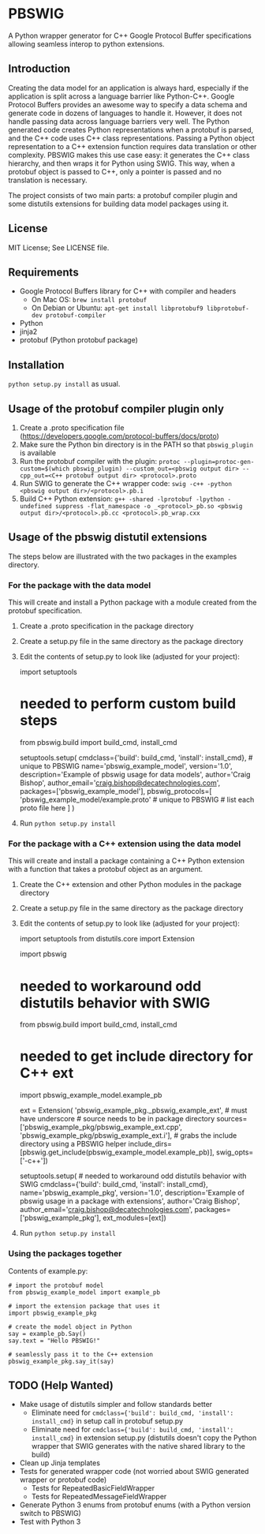 # PBSWIG
A Python wrapper generator for C++ Google Protocol Buffer specifications allowing seamless interop to python extensions.

## Introduction
Creating the data model for an application is always hard, especially if the application is split across a language barrier like Python-C++. Google Protocol Buffers provides an awesome way to specify a data schema and generate code in dozens of languages to handle it. However, it does not handle passing data across language barriers very well. The Python generated code creates Python representations when a protobuf is parsed, and the C++ code uses C++ class representations. Passing a Python object representation to a C++ extension function requires data translation or other complexity. PBSWIG makes this use case easy: it generates the C++ class hierarchy, and then wraps it for Python using SWIG. This way, when a protobuf object is passed to C++, only a pointer is passed and no translation is necessary.

The project consists of two main parts: a protobuf compiler plugin and some distutils extensions for building data model packages using it.

## License
MIT License; See LICENSE file.

## Requirements
- Google Protocol Buffers library for C++ with compiler and headers
    - On Mac OS: `brew install protobuf`
    - On Debian or Ubuntu: `apt-get install libprotobuf9 libprotobuf-dev protobuf-compiler`
- Python
- jinja2
- protobuf (Python protobuf package)

## Installation
`python setup.py install` as usual.

## Usage of the protobuf compiler plugin only
1. Create a .proto specification file (https://developers.google.com/protocol-buffers/docs/proto)
2. Make sure the Python bin directory is in the PATH so that `pbswig_plugin` is available
3. Run the protobuf compiler with the plugin: `protoc --plugin=protoc-gen-custom=$(which pbswig_plugin) --custom_out=<pbswig output dir> --cpp_out=<C++ protobuf output dir> <protocol>.proto`
4. Run SWIG to generate the C++ wrapper code: `swig -c++ -python <pbswig output dir>/<protocol>.pb.i`
5. Build C++ Python extension: `g++ -shared -lprotobuf -lpython -undefined suppress -flat_namespace -o _<protocol>_pb.so <pbswig output dir>/<protocol>.pb.cc <protocol>.pb_wrap.cxx`

## Usage of the pbswig distutil extensions
The steps below are illustrated with the two packages in the examples directory.

### For the package with the data model
This will create and install a Python package with a module created from the protobuf specification.

1. Create a .proto specification in the package directory
2. Create a setup.py file in the same directory as the package directory
3. Edit the contents of setup.py to look like (adjusted for your project):

    import setuptools
    
    # needed to perform custom build steps
    from pbswig.build import build_cmd, install_cmd

    setuptools.setup(
        cmdclass={'build': build_cmd, 'install': install_cmd},  # unique to PBSWIG
        name='pbswig_example_model',
        version='1.0',
        description='Example of pbswig usage for data models',
        author='Craig Bishop',
        author_email='craig.bishop@decatechnologies.com',
        packages=['pbswig_example_model'],
        pbswig_protocols=[
            'pbswig_example_model/example.proto'  # unique to PBSWIG
            # list each proto file here
        ]
    )

4. Run `python setup.py install`

### For the package with a C++ extension using the data model
This will create and install a package containing a C++ Python extension with a function that takes a protobuf object as an argument.

1. Create the C++ extension and other Python modules in the package directory
2. Create a setup.py file in the same directory as the package directory
3. Edit the contents of setup.py to look like (adjusted for your project):

    import setuptools
    from distutils.core import Extension

    import pbswig
    # needed to workaround odd distutils behavior with SWIG
    from pbswig.build import build_cmd, install_cmd

    # needed to get include directory for C++ ext
    import pbswig_example_model.example_pb

    ext = Extension(
        'pbswig_example_pkg._pbswig_example_ext',  # must have underscore
        # source needs to be in package directory
        sources=['pbswig_example_pkg/pbswig_example_ext.cpp',
                 'pbswig_example_pkg/pbswig_example_ext.i'],
        # grabs the include directory using a PBSWIG helper
        include_dirs=[pbswig.get_include(pbswig_example_model.example_pb)],
        swig_opts=['-c++'])

    setuptools.setup(
        # needed to workaround odd distutils behavior with SWIG
        cmdclass={'build': build_cmd, 'install': install_cmd},
        name='pbswig_example_pkg',
        version='1.0',
        description='Example of pbswig usage in a package with extensions',
        author='Craig Bishop',
        author_email='craig.bishop@decatechnologies.com',
        packages=['pbswig_example_pkg'],
        ext_modules=[ext])

4. Run `python setup.py install`

### Using the packages together
Contents of example.py:

    # import the protobuf model
    from pbswig_example_model import example_pb
    
    # import the extension package that uses it
    import pbswig_example_pkg

    # create the model object in Python
    say = example_pb.Say()
    say.text = "Hello PBSWIG!"
    
    # seamlessly pass it to the C++ extension
    pbswig_example_pkg.say_it(say)

## TODO (Help Wanted)
- Make usage of distutils simpler and follow standards better
    - Eliminate need for `cmdclass={'build': build_cmd, 'install': install_cmd}` in setup call in protobuf setup.py
    - Eliminate need for `cmdclass={'build': build_cmd, 'install': install_cmd}` in extension setup.py (distutils doesn't copy the Python wrapper that SWIG generates with the native shared library to the build)
- Clean up Jinja templates
- Tests for generated wrapper code (not worried about SWIG generated wrapper or protobuf code)
    - Tests for RepeatedBasicFieldWrapper
    - Tests for RepeatedMessageFieldWrapper
- Generate Python 3 enums from protobuf enums (with a Python version switch to PBSWIG)
- Test with Python 3
